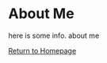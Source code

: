 <h1> About Me </h1>

here is some info. about me 

<a href="eronsaxon.github.io"> Return to Homepage </a>
